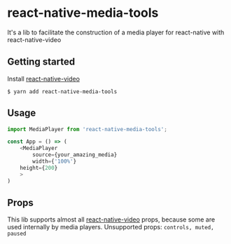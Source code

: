
# react-native-media-tools
It's a lib to facilitate the construction of a media player for react-native with react-native-video

## Getting started

Install [react-native-video](https://github.com/react-native-community/react-native-video)

`$ yarn add react-native-media-tools`

## Usage
```javascript
import MediaPlayer from 'react-native-media-tools';

const App = () => (
	<MediaPlayer
		source={your_amazing_media}
		width={'100%'}
    height={200}
	>
)
```

## Props
This lib supports almost all [react-native-video](https://github.com/react-native-community/react-native-video) props, because some are used internally by media players.
Unsupported props: `controls, muted, paused`